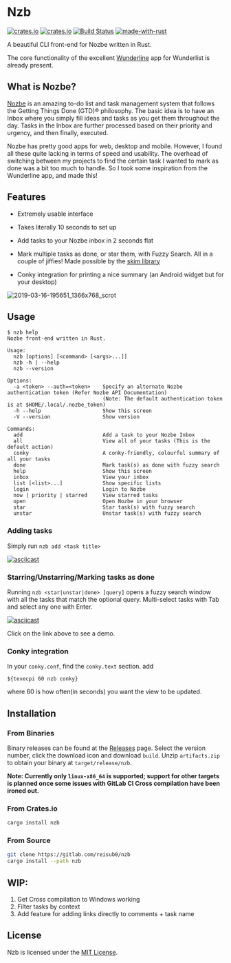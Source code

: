 # Nzb

[![crates.io](https://img.shields.io/crates/v/nzb.svg?style=flat)](https://crates.io/crates/nzb) [![crates.io](https://img.shields.io/crates/d/nzb.svg?style=flat)](https://crates.io/crates/nzb) [![Build Status](https://gitlab.com/reisub0/nzb/badges/master/build.svg)](https://gitlab.com/reisub0/nzb/badges/master/build.svg?style=flat) [![made-with-rust](https://img.shields.io/badge/made%20with%20♥-rust-dea584.svg)](https://www.rust-lang.org/)



A beautiful CLI front-end for Nozbe written in Rust.

The core functionality of the excellent [Wunderline](https://github.com/wayneashleyberry/wunderline) app for Wunderlist is already present.

## What is Nozbe?

[Nozbe](https://nozbe.com/) is an amazing to-do list and task management system that follows the Getting Things Done (GTD)® philosophy. The basic idea is to have an Inbox where you simply fill ideas and tasks as you get them throughout the day. Tasks in the Inbox are further processed based on their priority and urgency, and then finally, executed.

Nozbe has pretty good apps for web, desktop and mobile. However, I found all these quite lacking in terms of speed and usability. The overhead of switching between my projects to find the certain task I wanted to mark as done was a bit too much to handle. So I took some inspiration from the Wunderline app, and made this!

## Features

- Extremely usable interface

- Takes literally 10 seconds to set up

- Add tasks to your Nozbe inbox in 2 seconds flat

- Mark multiple tasks as done, or star them, with Fuzzy Search. All in a couple of jiffies! Made possible by the [skim library](https://github.com/lotabout/skim)

- Conky integration for printing a nice summary (an Android widget but for your desktop)



![2019-03-16-195651_1366x768_scrot](https://user-images.githubusercontent.com/25099244/54476743-e2a60900-4826-11e9-8085-19a6d6e35d23.png)

## Usage

```
$ nzb help
Nozbe front-end written in Rust.

Usage:
  nzb [options] [<command> [<args>...]]
  nzb -h | --help
  nzb --version

Options:
  -a <token> --auth=<token>    Specify an alternate Nozbe authentication token (Refer Nozbe API Documentation)
                               (Note: The default authentication token is at $HOME/.local/.nozbe_token)
  -h --help                    Show this screen
  -V --version                 Show version

Commands:
  add                          Add a task to your Nozbe Inbox
  all                          View all of your tasks (This is the default action)
  conky                        A conky-friendly, colourful summary of all your tasks
  done                         Mark task(s) as done with fuzzy search
  help                         Show this screen
  inbox                        View your inbox
  list [<list>...]             Show specific lists
  login                        Login to Nozbe
  now | priority | starred     View starred tasks
  open                         Open Nozbe in your browser
  star                         Star task(s) with fuzzy search
  unstar                       Unstar task(s) with fuzzy search
```


### Adding tasks
Simply run `nzb add <task title>`

[![asciicast](https://asciinema.org/a/234104.svg)](https://asciinema.org/a/234104)

### Starring/Unstarring/Marking tasks as done

Running `nzb <star|unstar|done> [query]` opens a fuzzy search window with all the tasks that match the optional query. Multi-select tasks with Tab and select any one with Enter.

[![asciicast](https://asciinema.org/a/234102.svg)](https://asciinema.org/a/234102)

Click on the link above to see a demo.

### Conky integration

In your `conky.conf`, find the `conky.text` section. add
```
${texecpi 60 nzb conky}
```
where 60 is how often(in seconds) you want the view to be updated.



## Installation

### From Binaries

Binary releases can be found at the [Releases](https://gitlab.com/reisub0/nzb/tags) page.  Select the version number, click the download icon and download `build`. Unzip `artifacts.zip` to obtain your binary at `target/release/nzb`. 

**Note: Currently only `linux-x86_64` is supported; support for other targets is planned once some issues with GitLab CI Cross compilation have been ironed out.**

### From Crates.io

```bash
cargo install nzb
```
### From Source

```bash
git clone https://gitlab.com/reisub0/nzb
cargo install --path nzb
```



## WIP:

1. Get Cross compilation to Windows working
2. Filter tasks by context
3. Add feature for adding links directly to comments + task name



## License

Nzb is licensed under the [MIT License](https://choosealicense.com/licenses/mit/).
